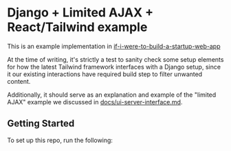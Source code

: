 # Django + Limited AJAX + React/Tailwind example
This is an example implementation in [if-i-were-to-build-a-startup-web-app](https://github.com/twolfson/if-i-were-to-build-a-startup-web-app)

At the time of writing, it's strictly a test to sanity check some setup elements for how the latest Tailwind framework interfaces with a Django setup, since it our existing interactions have required build step to filter unwanted content.

Additionally, it should serve as an explanation and example of the "limited AJAX" example we discussed in [docs/ui-server-interface.md](../../docs/ui-server-interface.md).

## Getting Started
To set up this repo, run the following:
